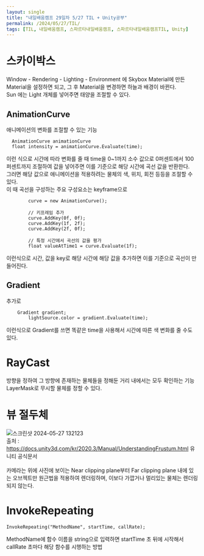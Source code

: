 ```yaml
---
layout: single
title: "내일배움캠프 29일차 5/27 TIL + Unity공부"
permalink: /2024/05/27/TIL/
tags: [TIL, 내일배움캠프, 스파르타내일배움캠프, 스파르타내일배움캠프TIL, Unity]
---
```


# 스카이박스
Window - Rendering - Lighting - Environment 에 Skybox Material에 만든 Material을 설정하면 되고, 그 후 Material을 변경하면 하늘과 배경이 바뀐다.  
Sun 에는 Light 개체를 넣어주면 태양을 조절할 수 있다.  
## AnimationCurve
애니메이션의 변화를 조절할 수 있는 기능  
```
  AnimationCurve animationCurve
  float intensity = animationCurve.Evaluate(time);
```
이런 식으로 시간에 따라 변화를 줄 때 time을 0~1까지 소수 값으로 0퍼센트에서 100퍼센트까지 조절하여 값을 넣어주면 이를 기준으로 해당 시간에 곡선 값을 반환한다.  
그러면 해당 값으로 애니메이션을 적용하려는 물체의 색, 위치, 회전 등등을 조절할 수 있다.  
이 때 곡선을 구성하는 주요 구성요소는 keyframe으로  
```
        curve = new AnimationCurve();
        
        // 키프레임 추가
        curve.AddKey(0f, 0f);
        curve.AddKey(1f, 2f);
        curve.AddKey(2f, 0f);
        
        // 특정 시간에서 곡선의 값을 평가
        float valueAtTime1 = curve.Evaluate(1f);
```
이런식으로 시간, 값을 key로 해당 시간에 해당 값을 추가하면 이를 기준으로 곡선이 만들어진다.  
## Gradient
추가로 
```
    Gradient gradient;
		lightSource.color = gradient.Evaluate(time);
```
이런식으로 Gradient를 쓰면 똑같은 time을 사용해서 시간에 따른 색 변화를 줄 수도 있다.  

# RayCast
방향을 정하여 그 방향에 존재하는 물체들을 정해둔 거리 내에서는 모두 확인하는 기능  
LayerMask로 무시할 물체를 정할 수 있다.  

# 뷰 절두체
![스크린샷 2024-05-27 132123](https://github.com/LeeSangSoos/LeeSangSoos.github.io/assets/105085706/d64e5e05-e885-4258-9801-3cc4cb2d3ea0)  
출처 : https://docs.unity3d.com/kr/2020.3/Manual/UnderstandingFrustum.html 유니티 공식문서  
<br>
카메라는 위에 사진에 보이는 Near clipping plane부터 Far clipping plane 내에 있는 오브젝트만 원근법을 적용하여 렌더링하며, 이보다 가깝거나 멀리있는 물체는 렌더링 되지 않는다.  

# InvokeRepeating
```
InvokeRepeating("MethodName", startTime, callRate);  
```
MethodName에 함수 이름을 string으로 입력하면 startTime 초 뒤에 시작해서 callRate 초마다 해당 함수를 시행하는 방법  
